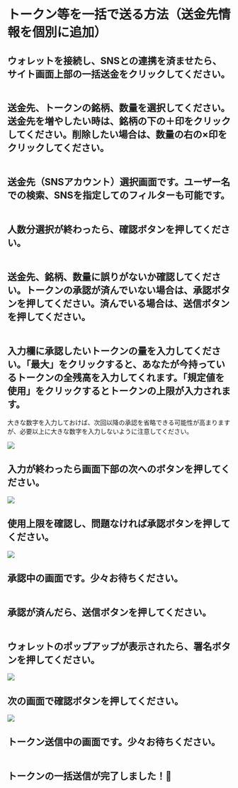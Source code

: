# トークン等を一括で送る方法（送金先情報を個別に追加）

## ウォレットを接続し、SNSとの連携を済ませたら、サイト画面上部の一括送金をクリックしてください。

<figure><img src="../../.gitbook/assets/FireShot Capture 050 - Yabumi Minter - www.yabumi.xyz.png" alt=""><figcaption></figcaption></figure>

## 送金先、トークンの銘柄、数量を選択してください。送金先を増やしたい時は、銘柄の下の＋印をクリックしてください。削除したい場合は、数量の右の×印をクリックしてください。

<figure><img src="../../.gitbook/assets/FireShot Capture 061 - Yabumi Sender multiple - www.yabumi.xyz.png" alt=""><figcaption></figcaption></figure>

## 送金先（SNSアカウント）選択画面です。ユーザー名での検索、SNSを指定してのフィルターも可能です。

<figure><img src="../../.gitbook/assets/FireShot Capture 062 - Yabumi Sender multiple - www.yabumi.xyz.png" alt=""><figcaption></figcaption></figure>

## 人数分選択が終わったら、確認ボタンを押してください。

<figure><img src="../../.gitbook/assets/Group 2.png" alt=""><figcaption></figcaption></figure>

## 送金先、銘柄、数量に誤りがないか確認してください。トークンの承認が済んでいない場合は、承認ボタンを押してください。済んでいる場合は、送信ボタンを押してください。

<figure><img src="../../.gitbook/assets/FireShot Capture 064 - Yabumi Sender multiple - www.yabumi.xyz.png" alt=""><figcaption></figcaption></figure>

## 入力欄に承認したいトークンの量を入力してください。「最大」をクリックすると、あなたが今持っているトークンの全残高を入力してくれます。「規定値を使用」をクリックするとトークンの上限が入力されます。

大きな数字を入力しておけば、次回以降の承認を省略できる可能性が高まりますが、必要以上に大きな数字を入力しないように注意してください。

![](<../../.gitbook/assets/image (29).png>)

## 入力が終わったら画面下部の次へのボタンを押してください。

![](<../../.gitbook/assets/image (20).png>)



## 使用上限を確認し、問題なければ承認ボタンを押してください。

![](<../../.gitbook/assets/image (33).png>)

## 承認中の画面です。少々お待ちください。

<figure><img src="../../.gitbook/assets/image (3).png" alt=""><figcaption></figcaption></figure>

## 承認が済んだら、送信ボタンを押してください。

<figure><img src="../../.gitbook/assets/image (25).png" alt=""><figcaption></figcaption></figure>

## ウォレットのポップアップが表示されたら、署名ボタンを押してください。

![](<../../.gitbook/assets/image (15).png>)

## 次の画面で確認ボタンを押してください。

![](<../../.gitbook/assets/スクリーンショット 2023-10-04 8.44.58.png>)

## トークン送信中の画面です。少々お待ちください。

<figure><img src="../../.gitbook/assets/FireShot Capture 065 - Yabumi Sender multiple - www.yabumi.xyz.png" alt=""><figcaption></figcaption></figure>

## トークンの一括送信が完了しました！🎉

<figure><img src="../../.gitbook/assets/FireShot Capture 066 - Yabumi Sender multiple - www.yabumi.xyz.png" alt=""><figcaption></figcaption></figure>

